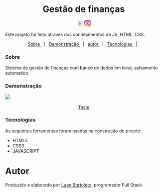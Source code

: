 <h1 align="center">Gestão de finanças</h1>
<p  align='center'> 
 <a href= 'https://www.linkedin.com/in/luan-bortoleto-590490234/'>
 <img alt='Luan Bortoleto [Linkedin]' src='./iconlink.jpg' width=20px></a>
  <a href='https://www.instagram.com/luanbortoleto/'><img alt='Luan Bortoleto [Instagram]' src='./iconinsta2.png' width=20px></a>
  </p>
  
  <p> Este projeto foi feito atraves dos conhecimentos de JS, HTML, CSS.
 </p>
 
 <p align='center'>
  <a href= '#sobre'> Sobre </a> &nbsp;&nbsp;|&nbsp;&nbsp;
 <a href= '#demonstração'> Demonstração </a> &nbsp;&nbsp;|&nbsp;&nbsp;
 <a href= '#autor'> autor </a> &nbsp;&nbsp;|&nbsp;&nbsp;
 <a href= '#tecnologias'> Tecnologias </a> &nbsp;&nbsp;|&nbsp;&nbsp;
 </p>
 
 
 ### Sobre
 
Sistema de gestão de finanças com banco de dados em local, salvamento automatico
 
 
 ### Demonstração
 
 <img src= './gifvelha.gif'>
 <p align='center' font-size=20px> <a href=https://luan400.github.io/Jogo-da-velha-vs-bot/>Teste</a></p>
 
 
### Tecnologias

As seguintes ferramentas foram usadas na construção do projeto:

<div>
<ul>
<li>HTML5</li>
<li>CSS3</li>
<li>JAVASCRIPT</li>
</ul>
</div>
 
 # Autor 
 <p> Produzido e elaborado por <a href='https://www.instagram.com/luanbortoleto/'>Luan Bortoleto</a>, programador Full Stack.</p>
